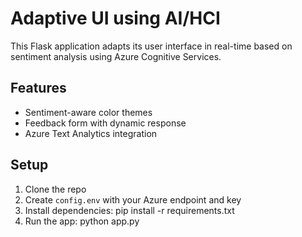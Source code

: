 # Adaptive UI using AI/HCI

This Flask application adapts its user interface in real-time based on sentiment analysis using Azure Cognitive Services.

## Features
- Sentiment-aware color themes
- Feedback form with dynamic response
- Azure Text Analytics integration

## Setup
1. Clone the repo
2. Create `config.env` with your Azure endpoint and key
3. Install dependencies:
    pip install -r requirements.txt
4. Run the app:
    python app.py
